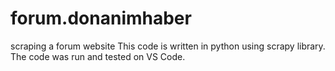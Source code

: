 # forum.donanimhaber
scraping a forum website
This code is written in python using scrapy library. 
The code was run and tested on VS Code.
